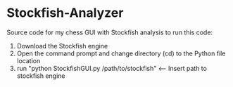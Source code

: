# Stockfish-Analyzer
Source code for my chess GUI with Stockfish analysis
to run this code:
1. Download the Stockfish engine
2. Open the command prompt and change directory (cd) to the Python file location
3. run "python StockfishGUI.py /path/to/stockfish" <-- Insert path to stockfish engine
